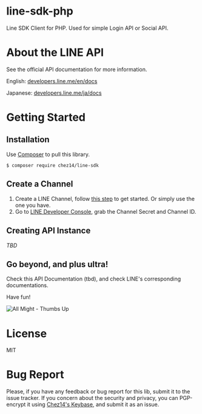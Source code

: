 # line-sdk-php
Line SDK Client for PHP. Used for simple Login API or Social API.

# About the LINE API
See the official API documentation for more information.

English: [developers.line.me/en/docs](https://developers.line.me/en/docs)

Japanese: [developers.line.me/ja/docs](https://developers.line.me/ja/docs)

# Getting Started
## Installation
Use [Composer](https://getcomposer.org) to pull this library.
```shell
$ composer require chez14/line-sdk
```

## Create a Channel 
1. Create a LINE Channel, follow [this step](https://developers.line.biz/en/docs/line-login/getting-started/) to get started. Or simply use the one you have.
2. Go to [LINE Developer Console](https://developers.line.biz/console/), grab the Channel Secret and Channel ID.

## Creating API Instance
*TBD*

## Go beyond, and plus ultra!
Check this API Documentation (tbd), and check LINE's corresponding documentations.

Have fun!

![All Might - Thumbs Up](https://thumbs.gfycat.com/GrandScratchyCicada-small.gif)

# License
MIT

# Bug Report
Please, if you have any feedback or bug report for this lib, submit it to
the issue tracker. If you concern about the security and privacy, you can
PGP-encrypt it using [Chez14's Keybase](https://keybase.io/encrypt#chez14),
and submit it as an issue.